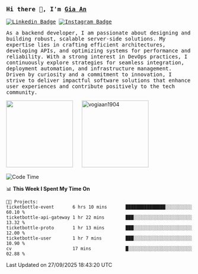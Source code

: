 ### <samp>Hi there 👋, I'm <a href="https://www.linkedin.com/in/vogiaan1904/" target="_blank">Gia An</a></samp>

<samp> [![Linkedin Badge](https://img.shields.io/badge/-LinkedIn-0e76a8?style=flat-square&logo=Linkedin&logoColor=white)](https://linkedin.com/in/vogiaan1904)
[![Instagram Badge](https://img.shields.io/badge/-Instagram-e4405f?style=flat-square&logo=Instagram&logoColor=white)](https://instagram.com/_.ja.ann_/) </samp> 

<samp>As a backend developer, I am passionate about designing and building robust, scalable server-side solutions. My expertise lies in crafting efficient architectures, developing APIs, and optimizing systems for performance and reliability. With a strong interest in DevOps practices, I continuously explore strategies for seamless integration, deployment automation, and infrastructure management. Driven by curiosity and a commitment to innovation, I strive to deliver impactful software solutions that enhance user experiences and contribute positively to the tech community.</samp>



<div>
  <img height="180em" src="https://github-readme-stats.vercel.app/api/top-langs/?username=vogiaan1904&show_icons=true&hide_border=true&layout=compact&langs_count=10&theme=transparent&include_orgs=true"/>
  &nbsp;&nbsp;&nbsp;&nbsp;
  <img height="180em" src="https://github-readme-stats.vercel.app/api?username=vogiaan1904&show_icons=true&hide_border=true&&count_private=true&include_all_commits=true&theme=transparent&locale=en" alt="vogiaan1904" />
</div>






<!--START_SECTION:waka-->
![Code Time](http://img.shields.io/badge/Code%20Time-1%2C461%20hrs%2039%20mins-blue)

📊 **This Week I Spent My Time On** 

```text
🐱‍💻 Projects: 
ticketbottle-event       6 hrs 10 mins       ███████████████░░░░░░░░░░   60.10 % 
ticketbottle-api-gateway 1 hr 22 mins        ███░░░░░░░░░░░░░░░░░░░░░░   13.32 % 
ticketbottle-proto       1 hr 13 mins        ███░░░░░░░░░░░░░░░░░░░░░░   12.00 % 
ticketbottle-user        1 hr 7 mins         ███░░░░░░░░░░░░░░░░░░░░░░   10.90 % 
cv                       17 mins             █░░░░░░░░░░░░░░░░░░░░░░░░   02.88 % 
```


 Last Updated on 27/09/2025 18:43:20 UTC
<!--END_SECTION:waka-->
